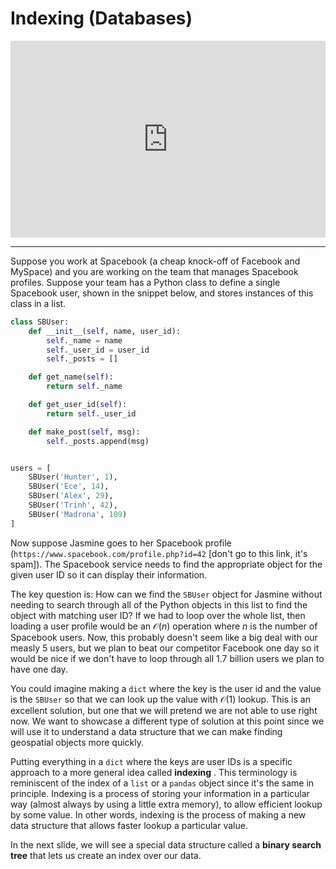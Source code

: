 # Indexing (Databases)

<div style="position: relative; padding-bottom: 62.5%; height: 0;">
    <iframe src="https://www.loom.com/embed/f1a3d4af3f6b4f75b369902cce641b8e?sharedAppSource=personal_library" frameborder="0" webkitallowfullscreen mozallowfullscreen allowfullscreen style="position: absolute; top: 0; left: 0; width: 100%; height: 100%;"></iframe>
</div>

---

Suppose you work at Spacebook (a cheap knock-off of Facebook and MySpace) and you are working on the team that manages Spacebook profiles. Suppose your team has a Python class to define a single Spacebook user, shown in the snippet below, and stores instances of this class in a list.

```python
class SBUser:
    def __init__(self, name, user_id):
        self._name = name
        self._user_id = user_id
        self._posts = []

    def get_name(self):
        return self._name

    def get_user_id(self):
        return self._user_id

    def make_post(self, msg):
        self._posts.append(msg)


users = [
    SBUser('Hunter', 1),
    SBUser('Ece', 14),
    SBUser('Alex', 29),
    SBUser('Trinh', 42),
    SBUser('Madrona', 109)
]
```

Now suppose Jasmine goes to her Spacebook profile (`https://www.spacebook.com/profile.php?id=42` [don't go to this link, it's spam]). The Spacebook service needs to find the appropriate object for the given user ID so it can display their information.

The key question is: How can we find the `SBUser` object for Jasmine without needing to search through all of the Python objects in this list to find the object with matching user ID? If we had to loop over the whole list, then loading a user profile would be an $\mathcal{O}(n)$ operation where $n$ is the number of Spacebook users. Now, this probably doesn't seem like a big deal with our measly 5 users, but we plan to beat our competitor Facebook one day so it would be nice if we don't have to loop through all 1.7 billion users we plan to have one day.

You could imagine making a `dict` where the key is the user id and the value is the `SBUser` so that we can look up the value with $\mathcal{O}(1)$ lookup. This is an excellent solution, but one that we will pretend we are not able to use right now. We want to showcase a different type of solution at this point since we will use it to understand a data structure that we can make finding geospatial objects more quickly.

Putting everything in a `dict` where the keys are user IDs is a specific approach to a more general idea called **indexing** . This terminology is reminiscent of the index of a `list` or a `pandas` object since it's the same in principle. Indexing is a process of storing your information in a particular way (almost always by using a little extra memory), to allow efficient lookup by some value. In other words, indexing is the process of making a new data structure that allows faster lookup a particular value.

In the next slide, we will see a special data structure called a **binary search tree** that lets us create an index over our data.
